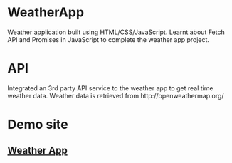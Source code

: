# WeatherApp
Weather application built using HTML/CSS/JavaScript.
Learnt about Fetch API and Promises in JavaScript to complete the weather app project.
<h1> API </h1>
Integrated an 3rd party API service to the weather app to get real time weather data.
Weather data is retrieved from http://openweathermap.org/
<h1> Demo site <h2>
<a href="https://verdant-paletas-0c263b.netlify.app"> Weather App </a>



